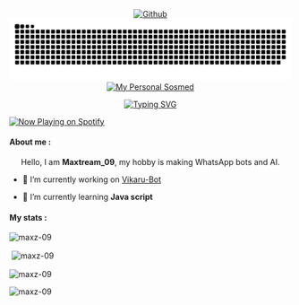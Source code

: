 <div align="center">
  <a href="https://">
    <img alt="Github" height="200px" src="https://i.ibb.co/MRDYTtg/328110365-d40e653d-098f-43d9-b845-ea2c53ca1036.png">
  </a>

<picture>
  <source
    media="(prefers-color-scheme: dark)"
    srcset="https://raw.githubusercontent.com/platane/snk/output/github-contribution-grid-snake-dark.svg"
  />
  <source
    media="(prefers-color-scheme: light)"
    srcset="https://raw.githubusercontent.com/platane/snk/output/github-contribution-grid-snake.svg"
  />
  <img
    alt="github contribution grid snake animation"
    src="https://raw.githubusercontent.com/platane/snk/output/github-contribution-grid-snake.svg"
  />
</picture>

  <a href="https://linktr.ee/Maxtream_09">
    <img alt="My Personal Sosmed" src="https://img.shields.io/static/v1?color=20883D&label=Sosmed&message=Maxz-09&style=flat&logo=amp&logoColor=ffffff&labelColor=334155">
  </a>

  <a href="https://git.io/typing-svg"><img src="https://readme-typing-svg.demolab.com?font=Fira+Code&duration=1000&pause=1000&color=2F97A5&center=true&width=435&lines=Eating+%F0%9F%8D%9B;Urination+%F0%9F%92%A6;Defecate+%F0%9F%9A%BD;Working+%F0%9F%92%BC;Learning+%F0%9F%93%9A;Coding+%F0%9F%91%A8%E2%80%8D%F0%9F%92%BB;Gaming+%F0%9F%8E%AE;Experiment+%F0%9F%A7%90;Worship+%F0%9F%95%8C;Snacking+%F0%9F%8C%AE;Fart+%F0%9F%92%A8;Daydreaming+%F0%9F%92%AB;Arguing+%F0%9F%97%A3%EF%B8%8F;Fighting+%F0%9F%A4%AC;Singing+%F0%9F%8E%A4;Dating+%F0%9F%92%96;Relax++%E2%9B%B1%EF%B8%8F;Sleeping+%F0%9F%98%B4" alt="Typing SVG" /></a>
</div>
    <p>
    <a href="https://open.spotify.com/playlist/5iPjgCLzMr8r5VYmUOV6tp?si=o7CcYcPUTEuQ6meL3ULv7A&pi=Z9k4J5XKQYuHV">
      <img src="https://spotify-github-profile.kittinanx.com/api/view?uid=31253dtz6tzyra5ewpcgpipeuefy&cover_image=true&theme=novatorem&show_offline=false&background_color=121212&interchange=false&bar_color=53b14f&bar_color_cover=true" alt="Now Playing on Spotify">
    </a>
  </p>
  
<h4>About me :</h4>

<p></p>

<p align="center">Hello, I am <strong>Maxtream_09</strong>, my hobby is making WhatsApp bots and AI.</p>

  <p></p>

- 🔭 I’m currently working on [Vikaru-Bot](https://github.com/Maxz-09/Ar-Vikaru-Bot)

- 🌱 I’m currently learning **Java script**

<h4>My stats :</h4>
    <p align="left"> <img src="https://komarev.com/ghpvc/?username=maxz-09&label=Profile%20views&color=ff0000&style=flat" alt="maxz-09" /> </p>
    
<p>&nbsp;<img align="center" src="https://github-readme-stats.vercel.app/api?username=maxz-09&show_icons=true&theme=dark&locale=en" alt="maxz-09" /></p>

<p><img align="center" src="https://github-readme-streak-stats.herokuapp.com/?user=maxz-09&show_icons=true&theme=dark" alt="maxz-09" /></p>

<p><img align="left" src="https://github-readme-stats.vercel.app/api/top-langs?username=maxz-09&show_icons=true&theme=dark&locale=en&layout=compact" alt="maxz-09" /></p>
